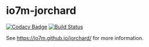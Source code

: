 io7m-jorchard
===

[![Codacy Badge](https://api.codacy.com/project/badge/Grade/2dcfa3d327364470a85f69a7848dbf00)](https://www.codacy.com/app/github_79/jorchard?utm_source=github.com&utm_medium=referral&utm_content=io7m/jorchard&utm_campaign=badger)
[![Build Status](https://travis-ci.org/io7m/jorchard.svg?branch=master)](https://travis-ci.org/io7m/jorchard)

See https://io7m.github.io/jorchard/ for more information.
